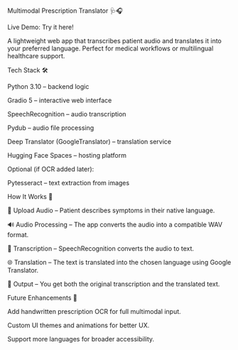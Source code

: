 
Multimodal Prescription Translator 🩺🎧

Live Demo: Try it here!

A lightweight web app that transcribes patient audio and translates it into your preferred language. Perfect for medical workflows or multilingual healthcare support.

Tech Stack 🛠️

Python 3.10 – backend logic

Gradio 5 – interactive web interface

SpeechRecognition – audio transcription

Pydub – audio file processing

Deep Translator (GoogleTranslator) – translation service

Hugging Face Spaces – hosting platform

Optional (if OCR added later):

Pytesseract – text extraction from images

How It Works 🚀

🎤 Upload Audio – Patient describes symptoms in their native language.

🔊 Audio Processing – The app converts the audio into a compatible WAV format.

📝 Transcription – SpeechRecognition converts the audio to text.

🌐 Translation – The text is translated into the chosen language using Google Translator.

📄 Output – You get both the original transcription and the translated text.

Future Enhancements 🔮

Add handwritten prescription OCR for full multimodal input.

Custom UI themes and animations for better UX.

Support more languages for broader accessibility.
